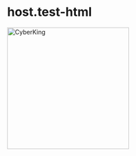 # host.test-html

<p align="left">
  <a href="https://github.com/CyberMaliya/CyberKing"><img width="282" src="https://denvercoder1-github-readme-stats.vercel.app/api/pin/?username=CyberMaliya&repo=CyberKing&theme=highcontrast&bg_color=1F222E&title_color=CEFF00&icon_color=F8D866&hide_border=false&show_icons=true" alt="CyberKing"></a>
<p align="left"><br>


